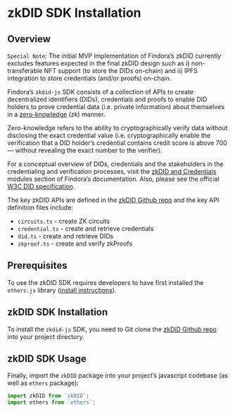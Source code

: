 # zkDID SDK Installation

## Overview

`Special Note`: The initial MVP implementation of Findora’s zkDID currently excludes features expected in the final zkDID design such as i) non-transferable NFT support (to store the DIDs on-chain) and ii) IPFS integration to store credentials (and/or proofs) on-chain.

Findora’s `zkdid-js` SDK consists of a collection of APIs to create decentralized identifiers (DIDs), credentials and proofs to enable DID holders to prove credential data (i.e. private information) about themselves in a [zero-knowledge](https://hackernoon.com/eli5-zero-knowledge-proof-78a276db9eff) (zk) manner.

Zero-knowledge refers to the ability to cryptographically verify data without disclosing the exact credential value (i.e. cryptographically enable the verification that a DID holder’s credential contains credit score is above 700 — without revealing the exact number to the verifier).

For a conceptual overview of DIDs, credentials and the stakeholders in the credentialing and verification processes, visit the [zkDID and Credentials](../../../concepts/zkdid-and-credentials.md) modules section of Findora’s documentation. Also, please see the official [W3C DID specification](https://www.notion.so/zkDID-Documentation-a-Modules-zkDID-Credentials-695f80687ec94d2fb32b3159f4ca945f).

The key zkDID APIs are defined in the [zkDID Github repo](https://github.com/FindoraNetwork/zkdid-js/tree/main/src) and the key API definition files include:

* `circuits.ts` - create ZK circuits
* `credential.ts` - create and retrieve credentials
* `did.ts` - create and retrieve DIDs
* `zkproof.ts` - create and verify zkProofs

## Prerequisites

To use the zkDID SDK requires developers to have first installed the `ethers.js` library ([install instructions](https://docs.ethers.io/v5/getting-started/)).

## zkDID SDK Installation

To install the `zkdid-js` SDK, you need to Git clone the [zkDID Github repo](https://github.com/FindoraNetwork/zkdid-js) into your project directory.

## zkDID SDK Usage

Finally, import the `zkDID` package into your project’s javascript codebase (as well as `ethers` package):

```typescript
import zkDID from `zkDID`;
import ethers from `ethers`;
```
